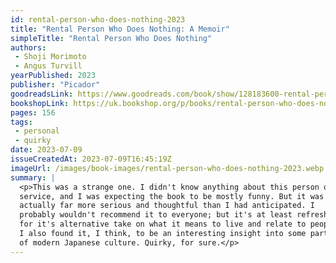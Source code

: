```yaml
---
id: rental-person-who-does-nothing-2023
title: "Rental Person Who Does Nothing: A Memoir"
simpleTitle: "Rental Person Who Does Nothing"
authors: 
 - Shoji Morimoto 
 - Angus Turvill
yearPublished: 2023
publisher: "Picador"
goodreadsLink: https://www.goodreads.com/book/show/128183600-rental-person-who-does-nothing
bookshopLink: https://uk.bookshop.org/p/books/rental-person-who-does-nothing-shoji-morimoto/7294908?ean=9781035012800
pages: 156
tags: 
 - personal 
 - quirky
date: 2023-07-09
issueCreatedAt: 2023-07-09T16:45:19Z
imageUrl: /images/book-images/rental-person-who-does-nothing-2023.webp
summary: | 
  <p>This was a strange one. I didn't know anything about this person or
  service, and I was expecting the book to be mostly funny. But it was
  actually far more serious and thoughtful than I had anticipated. I
  probably wouldn't recommend it to everyone; but it's at least refreshing
  for it's alternative take on what it means to live and relate to people.
  I also found it, I think, to be an interesting insight into some parts
  of modern Japanese culture. Quirky, for sure.</p>
---
```


